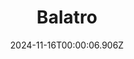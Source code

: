 ---
title: "Balatro"
id: 2379780
date: 2024-11-16T00:00:06.906Z
link: games/steam/recent/balatro
image: http://media.steampowered.com/steamcommunity/public/images/apps/2379780/b6018068070ab0e23561694c11f7950dd6f4c752.jpg
playtime_2weeks: 319
playtime_forever: 1787
playtime_windows_forever: 0
playtime_mac_forever: 0
playtime_linux_forever: 1787
playtime_deck_forever: 1787
---
